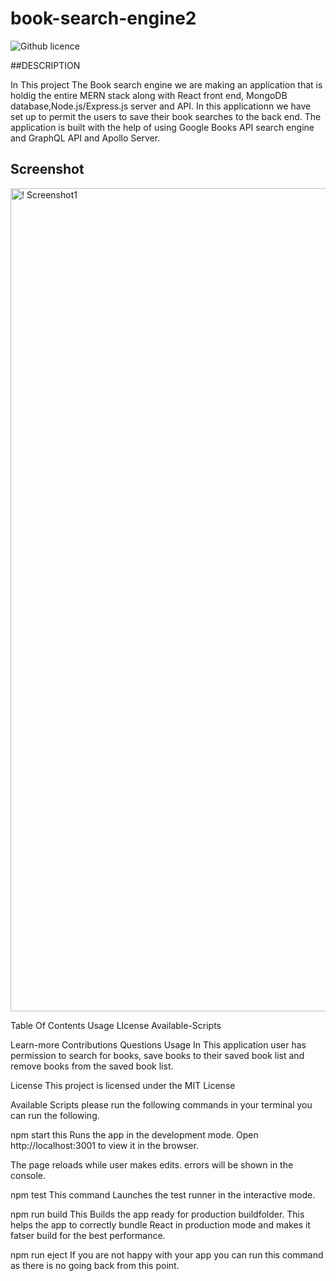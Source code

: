 # book-search-engine2



![Github licence](http://img.shields.io/badge/license-MIT-blue.svg)

##DESCRIPTION


In This project The Book search engine we are making an application that is holdig the entire MERN stack along with React front end, MongoDB database,Node.js/Express.js server and API. In this applicationn we have set up to permit the users to save their book searches to the back end. The application is built with the help of using Google Books API search engine and GraphQL API and Apollo Server.


## Screenshot

<img width="1317" alt="! Screenshot1" src="https://user-images.githubusercontent.com/74481523/117878745-113b9500-b274-11eb-8b11-5726a690f63a.png">



Table Of Contents
Usage
LIcense
Available-Scripts


Learn-more
Contributions
Questions
Usage
In This application user has permission to search for books, save books to their saved book list and remove books from the saved book list.

License
This project is licensed under the MIT License

Available Scripts
please run the following commands in your terminal you can run the following.

npm start this Runs the app in the development mode. Open http://localhost:3001 to view it in the browser.

The page reloads while user makes edits. errors will be shown in the console.

npm test This command Launches the test runner in the interactive mode.

npm run build This Builds the app ready for production buildfolder. This helps the app to correctly bundle React in production mode and makes it fatser build for the best performance.

npm run eject If you are not happy with your app you can run this command as there is no going back from this point.


